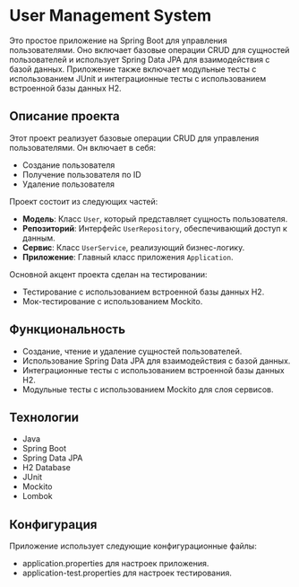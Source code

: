 # User Management System

Это простое приложение на Spring Boot для управления пользователями. Оно включает базовые операции CRUD для сущностей пользователей и использует Spring Data JPA для взаимодействия с базой данных. Приложение также включает модульные тесты с использованием JUnit и интеграционные тесты с использованием встроенной базы данных H2.


## Описание проекта

Этот проект реализует базовые операции CRUD для управления пользователями. Он включает в себя:
- Создание пользователя
- Получение пользователя по ID
- Удаление пользователя

Проект состоит из следующих частей:
- **Модель**: Класс `User`, который представляет сущность пользователя.
- **Репозиторий**: Интерфейс `UserRepository`, обеспечивающий доступ к данным.
- **Сервис**: Класс `UserService`, реализующий бизнес-логику.
- **Приложение**: Главный класс приложения `Application`.

Основной акцент проекта сделан на тестировании:
- Тестирование с использованием встроенной базы данных H2.
- Мок-тестирование с использованием Mockito.

## Функциональность
- Создание, чтение и удаление сущностей пользователей.
- Использование Spring Data JPA для взаимодействия с базой данных.
- Интеграционные тесты с использованием встроенной базы данных H2.
- Модульные тесты с использованием Mockito для слоя сервисов.

## Технологии
- Java
- Spring Boot
- Spring Data JPA
- H2 Database
- JUnit
- Mockito
- Lombok

## Конфигурация
Приложение использует следующие конфигурационные файлы:
- application.properties для настроек приложения.
- application-test.properties для настроек тестирования.
